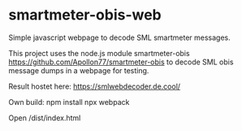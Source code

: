 # smartmeter-obis-web
Simple javascript webpage to decode SML smartmeter messages.


This project uses the node.js module smartmeter-obis https://github.com/Apollon77/smartmeter-obis to decode SML obis message dumps in a webpage for testing.

Result hostet here:
https://smlwebdecoder.de.cool/

Own build:
npm install
npx webpack

Open /dist/index.html
